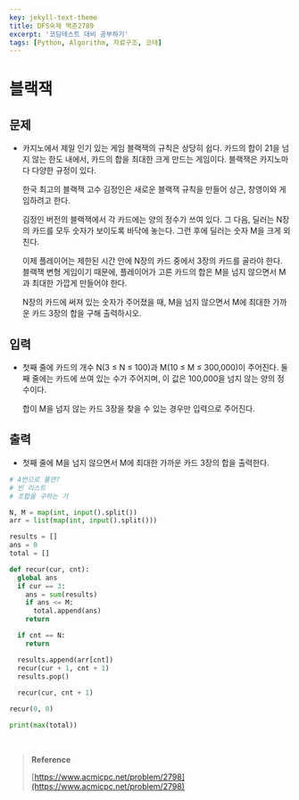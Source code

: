 ```yaml
---
key: jekyll-text-theme
title: DFS숙제 백준2789
excerpt: '코딩테스트 대비 공부하기'
tags: [Python, Algorithm, 자료구조, 코테]
---
```


# 블랙잭

## 문제

- 카지노에서 제일 인기 있는 게임 블랙잭의 규칙은 상당히 쉽다. 카드의 합이 21을 넘지 않는 한도 내에서, 카드의 합을 최대한 크게 만드는 게임이다. 블랙잭은 카지노마다 다양한 규정이 있다. <br/>
  
  한국 최고의 블랙잭 고수 김정인은 새로운 블랙잭 규칙을 만들어 상근, 창영이와 게임하려고 한다.<br/>
  
  김정인 버전의 블랙잭에서 각 카드에는 양의 정수가 쓰여 있다. 그 다음, 딜러는 N장의 카드를 모두 숫자가 보이도록 바닥에 놓는다. 그런 후에 딜러는 숫자 M을 크게 외친다.<br/>
  
  이제 플레이어는 제한된 시간 안에 N장의 카드 중에서 3장의 카드를 골라야 한다. 블랙잭 변형 게임이기 때문에, 플레이어가 고른 카드의 합은 M을 넘지 않으면서 M과 최대한 가깝게 만들어야 한다.<br/>
  
  N장의 카드에 써져 있는 숫자가 주어졌을 때, M을 넘지 않으면서 M에 최대한 가까운 카드 3장의 합을 구해 출력하시오.

## 입력

- 첫째 줄에 카드의 개수 N(3 ≤ N ≤ 100)과 M(10 ≤ M ≤ 300,000)이 주어진다. 둘째 줄에는 카드에 쓰여 있는 수가 주어지며, 이 값은 100,000을 넘지 않는 양의 정수이다. <br/>

  합이 M을 넘지 않는 카드 3장을 찾을 수 있는 경우만 입력으로 주어진다.

## 출력

- 첫째 줄에 M을 넘지 않으면서 M에 최대한 가까운 카드 3장의 합을 출력한다.

```python
# 4번으로 풀면?
# 빈 리스트
# 조합을 구하는 거

N, M = map(int, input().split())
arr = list(map(int, input().split()))

results = []
ans = 0
total = []

def recur(cur, cnt):
  global ans
  if cur == 3:
    ans = sum(results)
    if ans <= M:
      total.append(ans)
    return

  if cnt == N:
    return

  results.append(arr[cnt])
  recur(cur + 1, cnt + 1)
  results.pop()
  
  recur(cur, cnt + 1)

recur(0, 0)

print(max(total))
```

<br/>

> **Reference** 
>
> [https://www.acmicpc.net/problem/2798](https://www.acmicpc.net/problem/2798)

